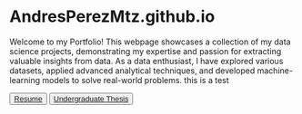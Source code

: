 # AndresPerezMtz.github.io
Welcome to my Portfolio! This webpage showcases a collection of my data science projects, demonstrating my expertise and passion for extracting valuable insights from data. As a data enthusiast, I have explored various datasets, applied advanced analytical techniques, and developed machine-learning models to solve real-world problems.
this is a test




<button id="project-button"><a href="Resume-Andres Perez Martinez.pdf">Resume</a></button>
<button id="project-button"><a href="THE ECONOMICS OF POPULATION GROWTH AND IMMIGRATION ON UNEMPLOYMENT RATE IN CALIFORNIA.pdf">Undergraduate Thesis</a></button>
